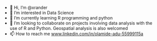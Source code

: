- 👋 Hi, I’m @xrander
- 👀 I’m interested in Data Science
- 🌱 I’m currently learning R programming and python
- 💞️ I’m looking to collaborate on projects involving data analysis with the use of R and Python. Geospatial analysis is also welcomed
- 📫 How to reach me www.linkedin.com/in/olamide-adu-55999115a

<!---
xrander/xrander is a ✨ special ✨ repository because its `README.md` (this file) appears on your GitHub profile.
You can click the Preview link to take a look at your changes.
--->
